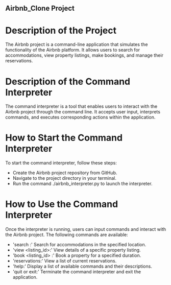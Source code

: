 ## Airbnb_Clone Project

# Description of the Project
The Airbnb project is a command-line application that simulates the functionality of the Airbnb platform. It allows users to search for accommodations, view property listings, make bookings, and manage their reservations.

# Description of the Command Interpreter
The command interpreter is a tool that enables users to interact with the Airbnb project through the command line. It accepts user input, interprets commands, and executes corresponding actions within the application.

# How to Start the Command Interpreter
To start the command interpreter, follow these steps:
 - Create the Airbnb project repository from GitHub.
 - Navigate to the project directory in your terminal.
 - Run the command ./airbnb_interpreter.py to launch the interpreter.

# How to Use the Command Interpreter
Once the interpreter is running, users can input commands and interact with the Airbnb project. The following commands are available:

 - 'search <location>:' Search for accommodations in the specified location.
 - 'view <listing_id>:' View details of a specific property listing.
 - 'book <listing_id> <check-in-date> <check-out-date>:' Book a property for a specified duration.
 - 'reservations:' View a list of current reservations.
 - 'help:' Display a list of available commands and their descriptions.
 - 'quit or exit:' Terminate the command interpreter and exit the application.

